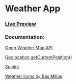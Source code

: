 # Weather App

### [ Live Preview ](https://1uum.github.io/weather-app/)

### Documentation: 
[Open Weather Map API](https://openweathermap.org/)

[Geolocation.getCurrentPosition()](https://developer.mozilla.org/es/docs/Web/API/Geolocation/getCurrentPosition)

[Spinkit](https://tobiasahlin.com/spinkit/)

[Weather Icons by Bas Milius](https://basmilius.github.io/weather-icons/index-fill.html)